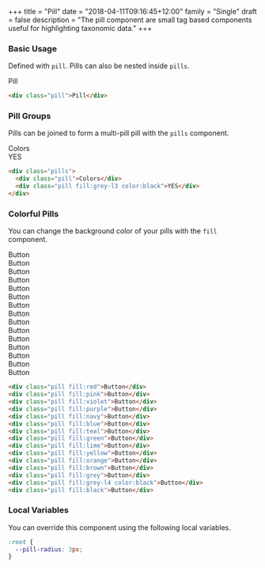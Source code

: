 +++
title = "Pill"
date = "2018-04-11T09:16:45+12:00"
family = "Single"
draft = false
description = "The pill component are small tag based components useful for highlighting taxonomic data."
+++

### Basic Usage

Defined with `pill`. Pills can also be nested inside `pills`.

<div class="pill">Pill</div>

```html
<div class="pill">Pill</div>
```

### Pill Groups

Pills can be joined to form a multi-pill pill with the `pills` component.

<div class="pills">
  <div class="pill">Colors</div>
  <div class="pill fill:grey-l3 color:black">YES</div>
</div>

```html
<div class="pills">
  <div class="pill">Colors</div>
  <div class="pill fill:grey-l3 color:black">YES</div>
</div>
```

### Colorful Pills

You can change the background color of your pills with the `fill` component.

<div class="pill fill:red">Button</div>
<div class="pill fill:pink">Button</div>
<div class="pill fill:violet">Button</div>
<div class="pill fill:purple">Button</div>
<div class="pill fill:navy">Button</div>
<div class="pill fill:blue">Button</div>
<div class="pill fill:teal">Button</div>
<div class="pill fill:green">Button</div>
<div class="pill fill:lime">Button</div>
<div class="pill fill:yellow">Button</div>
<div class="pill fill:orange">Button</div>
<div class="pill fill:brown">Button</div>
<div class="pill fill:grey">Button</div>
<div class="pill fill:grey-l4 color:black">Button</div>
<div class="pill fill:black">Button</div>

```html
<div class="pill fill:red">Button</div>
<div class="pill fill:pink">Button</div>
<div class="pill fill:violet">Button</div>
<div class="pill fill:purple">Button</div>
<div class="pill fill:navy">Button</div>
<div class="pill fill:blue">Button</div>
<div class="pill fill:teal">Button</div>
<div class="pill fill:green">Button</div>
<div class="pill fill:lime">Button</div>
<div class="pill fill:yellow">Button</div>
<div class="pill fill:orange">Button</div>
<div class="pill fill:brown">Button</div>
<div class="pill fill:grey">Button</div>
<div class="pill fill:grey-l4 color:black">Button</div>
<div class="pill fill:black">Button</div>
```

### Local Variables

You can override this component using the following local variables.

```css
:root {
  --pill-radius: 3px;
}
```
